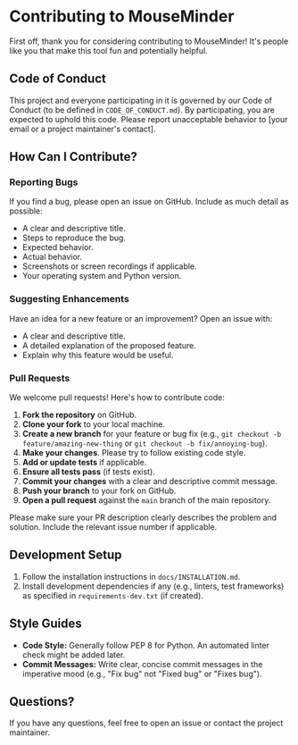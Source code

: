 # Contributing to MouseMinder

First off, thank you for considering contributing to MouseMinder! It's people like you that make this tool fun and potentially helpful.

## Code of Conduct

This project and everyone participating in it is governed by our Code of Conduct (to be defined in `CODE_OF_CONDUCT.md`). By participating, you are expected to uphold this code. Please report unacceptable behavior to [your email or a project maintainer's contact].

## How Can I Contribute?

### Reporting Bugs

If you find a bug, please open an issue on GitHub. Include as much detail as possible:
-   A clear and descriptive title.
-   Steps to reproduce the bug.
-   Expected behavior.
-   Actual behavior.
-   Screenshots or screen recordings if applicable.
-   Your operating system and Python version.

### Suggesting Enhancements

Have an idea for a new feature or an improvement? Open an issue with:
-   A clear and descriptive title.
-   A detailed explanation of the proposed feature.
-   Explain why this feature would be useful.

### Pull Requests

We welcome pull requests! Here's how to contribute code:

1.  **Fork the repository** on GitHub.
2.  **Clone your fork** to your local machine.
3.  **Create a new branch** for your feature or bug fix (e.g., `git checkout -b feature/amazing-new-thing` or `git checkout -b fix/annoying-bug`).
4.  **Make your changes**. Please try to follow existing code style.
5.  **Add or update tests** if applicable.
6.  **Ensure all tests pass** (if tests exist).
7.  **Commit your changes** with a clear and descriptive commit message.
8.  **Push your branch** to your fork on GitHub.
9.  **Open a pull request** against the `main` branch of the main repository.

Please make sure your PR description clearly describes the problem and solution. Include the relevant issue number if applicable.

## Development Setup

1.  Follow the installation instructions in `docs/INSTALLATION.md`.
2.  Install development dependencies if any (e.g., linters, test frameworks) as specified in `requirements-dev.txt` (if created).

## Style Guides

-   **Code Style:** Generally follow PEP 8 for Python. An automated linter check might be added later.
-   **Commit Messages:** Write clear, concise commit messages in the imperative mood (e.g., "Fix bug" not "Fixed bug" or "Fixes bug").

## Questions?

If you have any questions, feel free to open an issue or contact the project maintainer.